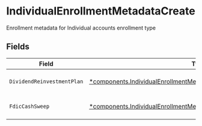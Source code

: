 # IndividualEnrollmentMetadataCreate

Enrollment metadata for Individual accounts enrollment type


## Fields

| Field                                                                                                                                                           | Type                                                                                                                                                            | Required                                                                                                                                                        | Description                                                                                                                                                     | Example                                                                                                                                                         |
| --------------------------------------------------------------------------------------------------------------------------------------------------------------- | --------------------------------------------------------------------------------------------------------------------------------------------------------------- | --------------------------------------------------------------------------------------------------------------------------------------------------------------- | --------------------------------------------------------------------------------------------------------------------------------------------------------------- | --------------------------------------------------------------------------------------------------------------------------------------------------------------- |
| `DividendReinvestmentPlan`                                                                                                                                      | [*components.IndividualEnrollmentMetadataCreateDividendReinvestmentPlan](../../models/components/individualenrollmentmetadatacreatedividendreinvestmentplan.md) | :heavy_minus_sign:                                                                                                                                              | Option to auto-enroll in Dividend Reinvestment; defaults to DIVIDEND_REINVESTMENT_ENROLL                                                                        | DIVIDEND_REINVESTMENT_ENROLL                                                                                                                                    |
| `FdicCashSweep`                                                                                                                                                 | [*components.IndividualEnrollmentMetadataCreateFdicCashSweep](../../models/components/individualenrollmentmetadatacreatefdiccashsweep.md)                       | :heavy_minus_sign:                                                                                                                                              | Option to auto-enroll in FDIC cash sweep; defaults to FDIC_CASH_SWEEP_ENROLL                                                                                    | FDIC_CASH_SWEEP_ENROLL                                                                                                                                          |